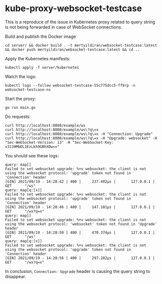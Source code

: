 # kube-proxy-websocket-testcase

This is a reproduce of the issue in Kubernetes proxy related to query string is not being forwarded in case of WebSocket connections.

Build and publish the Docker image

```
cd server/ && docker build . -t mertyildiran/websocket-testcase:latest && docker push mertyildiran/websocket-testcase:latest && cd ..
```

Apply the Kubernetes manifests:

```
kubectl apply -f server/kubernetes
```

Watch the logs:

```
kubectl logs --follow websocket-testcase-55c775dcc5-ff9rp -n websocket-testcase-ns
```

Start the proxy:

```
go run main.go
```

Do requests:

```
curl http://localhost:8080/example/ws
curl http://localhost:8080/example/ws\?q\=x
curl http://localhost:8080/example/ws\?q\=x -H "Connection: Upgrade"
curl http://localhost:8080/example/ws\?q\=x -H "Upgrade: websocket" -H "Sec-WebSocket-Version: 13" -H "Sec-WebSocket-Key: x3JJHMbDL1EzLkh9GBhXDw=="
```

You should see these logs:

```
query: map[]
Failed to set websocket upgrade: %+v websocket: the client is not using the websocket protocol: 'upgrade' token not found in 'Connection' header
[GIN] 2021/09/19 - 14:28:42 | 400 |     237.402µs |       127.0.0.1 | GET      "/ws"
query: map[q:[x]]
Failed to set websocket upgrade: %+v websocket: the client is not using the websocket protocol: 'upgrade' token not found in 'Connection' header
[GIN] 2021/09/19 - 14:28:46 | 400 |     147.181µs |       127.0.0.1 | GET      "/ws?q=x"
query: map[]
Failed to set websocket upgrade: %+v websocket: the client is not using the websocket protocol: 'websocket' token not found in 'Upgrade' header
[GIN] 2021/09/19 - 14:28:50 | 400 |     470.374µs |       127.0.0.1 | GET      "/ws"
query: map[q:[x]]
Failed to set websocket upgrade: %+v websocket: the client is not using the websocket protocol: 'upgrade' token not found in 'Connection' header
[GIN] 2021/09/19 - 14:28:56 | 400 |     297.282µs |       127.0.0.1 | GET      "/ws?q=x"
```

In conclusion, `Connection: Upgrade` header is causing the query string to disappear.
